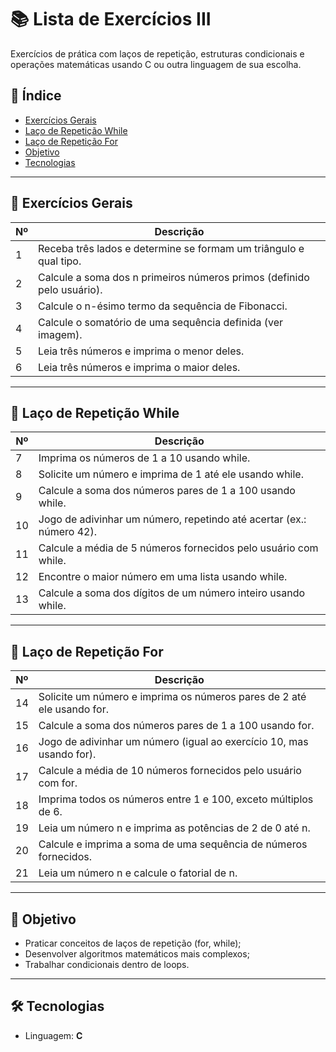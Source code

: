 # 📚 Lista de Exercícios III

Exercícios de prática com laços de repetição, estruturas condicionais e operações matemáticas usando C ou outra linguagem de sua escolha.

## 📑 Índice

- [Exercícios Gerais](#exercícios-gerais)
- [Laço de Repetição While](#laço-de-repetição-while)
- [Laço de Repetição For](#laço-de-repetição-for)
- [Objetivo](#objetivo)
- [Tecnologias](#tecnologias)

---

## 🔢 Exercícios Gerais

| Nº  | Descrição                                                                 |
|-----|---------------------------------------------------------------------------|
| 1   | Receba três lados e determine se formam um triângulo e qual tipo.         |
| 2   | Calcule a soma dos n primeiros números primos (definido pelo usuário).    |
| 3   | Calcule o n-ésimo termo da sequência de Fibonacci.                         |
| 4   | Calcule o somatório de uma sequência definida (ver imagem).                |
| 5   | Leia três números e imprima o menor deles.                                |
| 6   | Leia três números e imprima o maior deles.                                |

---

## 🔁 Laço de Repetição While

| Nº  | Descrição                                                                 |
|-----|---------------------------------------------------------------------------|
| 7   | Imprima os números de 1 a 10 usando while.                                |
| 8   | Solicite um número e imprima de 1 até ele usando while.                    |
| 9   | Calcule a soma dos números pares de 1 a 100 usando while.                 |
| 10  | Jogo de adivinhar um número, repetindo até acertar (ex.: número 42).      |
| 11  | Calcule a média de 5 números fornecidos pelo usuário com while.           |
| 12  | Encontre o maior número em uma lista usando while.                        |
| 13  | Calcule a soma dos dígitos de um número inteiro usando while.             |

---

## 🔂 Laço de Repetição For

| Nº  | Descrição                                                                 |
|-----|---------------------------------------------------------------------------|
| 14  | Solicite um número e imprima os números pares de 2 até ele usando for.    |
| 15  | Calcule a soma dos números pares de 1 a 100 usando for.                   |
| 16  | Jogo de adivinhar um número (igual ao exercício 10, mas usando for).      |
| 17  | Calcule a média de 10 números fornecidos pelo usuário com for.            |
| 18  | Imprima todos os números entre 1 e 100, exceto múltiplos de 6.            |
| 19  | Leia um número n e imprima as potências de 2 de 0 até n.                   |
| 20  | Calcule e imprima a soma de uma sequência de números fornecidos.         |
| 21  | Leia um número n e calcule o fatorial de n.                               |

---

## 🎯 Objetivo

- Praticar conceitos de laços de repetição (for, while);
- Desenvolver algoritmos matemáticos mais complexos;
- Trabalhar condicionais dentro de loops.

---

## 🛠️ Tecnologias

- Linguagem: **C**
